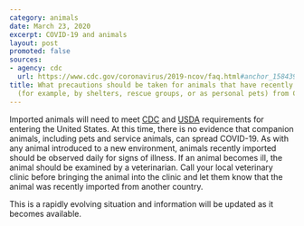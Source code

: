 ```yaml
---
category: animals
date: March 23, 2020
excerpt: COVID-19 and animals
layout: post
promoted: false
sources:
- agency: cdc
  url: https://www.cdc.gov/coronavirus/2019-ncov/faq.html#anchor_1584390773118
title: What precautions should be taken for animals that have recently been imported
  (for example, by shelters, rescue groups, or as personal pets) from China?
---
```


Imported animals will need to meet [CDC](https://www.cdc.gov/importation/bringing-an-animal-into-the-united-states/index.html) and [USDA](https://www.aphis.usda.gov/aphis/ourfocus/importexport/animal-import-and-export) requirements for entering the United States. At this time, there is no evidence that companion animals, including pets and service animals, can spread COVID-19. As with any animal introduced to a new environment, animals recently imported should be observed daily for signs of illness. If an animal becomes ill, the animal should be examined by a veterinarian. Call your local veterinary clinic before bringing the animal into the clinic and let them know that the animal was recently imported from another country.

This is a rapidly evolving situation and information will be updated as it becomes available.